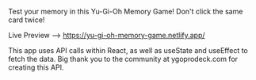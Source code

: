 Test your memory in this Yu-Gi-Oh Memory Game! Don't click the same card twice!

Live Preview --> https://yu-gi-oh-memory-game.netlify.app/

This app uses API calls within React, as well as useState and useEffect to fetch the data. Big thank you to the community at ygoprodeck.com for creating this API.
